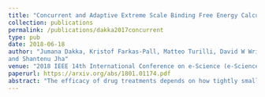 ```yaml
---
title: "Concurrent and Adaptive Extreme Scale Binding Free Energy Calculations"
collection: publications
permalink: /publications/dakka2017concurrent
type: pub
date: 2018-06-18
author: "Jumana Dakka, Kristof Farkas-Pall, Matteo Turilli, David W Wright, Peter V Coveney 
and Shantenu Jha"
venue: "2018 IEEE 14th International Conference on e-Science (e-Science)"
paperurl: https://arxiv.org/abs/1801.01174.pdf
abstract: "The efficacy of drug treatments depends on how tightly small molecules bind to their target proteins. The rapid and accurate quantification of the strength of these interactions (as measured by binding affinity) is a grand challenge of computational chemistry, surmounting which could revolutionize drug design and provide the platform for patient-specific medicine. Recent evidence suggests that molecular dynamics (MD) can achieve useful predictive accuracy (< 1 kcal/mol). For this predictive accuracy to impact clinical decision making, binding free energy computational campaigns must provide results rapidly and without loss of accuracy. This demands advances in algorithms, scalable software systems, and efficient utilization of supercomputing resources. We introduce a framework called HTBAC, designed to support accurate and scalable drug binding affinity calculations, while marshaling large simulation campaigns. We show that HTBAC supports the specification and execution of free-energy protocols at scale. This paper makes three main contributions: (1) shows the importance of adaptive execution for ensemble-based free energy protocols to improve binding affinity accuracy; (2) presents and characterizes HTBAC -- a software system that enables the scalable and adaptive execution of binding affinity protocols at scale; and (3) for a widely used free-energy protocol (TIES), shows improvements in the accuracy of simulations for a fixed amount of resource, or reduced resource consumption for a fixed accuracy as a consequence of adaptive execution."
---
```


